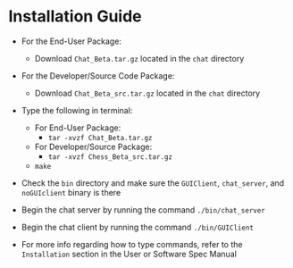 # Installation Guide

* For the End-User Package:
  * Download `Chat_Beta.tar.gz` located in the `chat` directory
  
* For the Developer/Source Code Package:
  * Download `Chat_Beta_src.tar.gz` located in the `chat` directory
  
* Type the following in terminal:
  * For End-User Package:
    * `tar -xvzf Chat_Beta.tar.gz` 
  * For Developer/Source Package:
    * `tar -xvzf Chess_Beta_src.tar.gz`
  * `make`
* Check the `bin` directory and make sure the `GUIClient`, `chat_server`, and `noGUIclient` binary is there
* Begin the chat server by running the command `./bin/chat_server`
* Begin the chat client by running the command `./bin/GUIClient`
* For more info regarding how to type commands, refer to the `Installation` section in the User or Software Spec Manual
